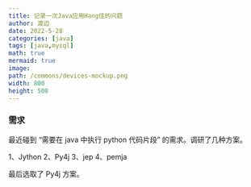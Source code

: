 ```yaml
---
title: 记录一次Java应用Hang住的问题
author: 渡边
date: 2022-5-28
categories: [java]
tags: [java,mysql]
math: true
mermaid: true
image:
path: /commons/devices-mockup.png
width: 800
height: 500
---
```


### 需求
最近碰到 “需要在 java 中执行 python 代码片段” 的需求。调研了几种方案。

1、Jython
2、Py4j
3、jep
4、pemja

最后选取了 Py4j 方案。
